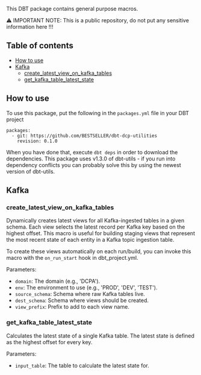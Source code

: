 This DBT package contains general purpose macros.

⚠️ IMPORTANT NOTE: This is a public repository, do not put any sensitive information here !!!

## Table of contents

* [How to use](#howto-use)
* [Kafka](#kafka)
  * [create_latest_view_on_kafka_tables](#create_latest_view_on_kafka_tables)
  * [get_kafka_table_latest_state](#get_kafka_table_latest_state)

## How to use
To use this package, put the following in the `packages.yml` file in your DBT project
```
packages:
  - git: https://github.com/BESTSELLER/dbt-dcp-utilities
    revision: 0.1.0
```
When you have done that, execute `dbt deps` in order to download the dependencies.
This package uses v1.3.0 of dbt-utils - if you run into dependency conflicts you can probably solve this by using the newest version of dbt-utils.

## Kafka

### create_latest_view_on_kafka_tables
Dynamically creates latest views for all Kafka-ingested tables in a given schema.
Each view selects the latest record per Kafka key based on the highest offset.
This macro is useful for building staging views that represent the most recent state
of each entity in a Kafka topic ingestion table.

To create these views automatically on each run/build, you can invoke this macro with
the `on_run_start` hook in dbt_project.yml.

Parameters:
  - `domain`: The domain (e.g., 'DCPA').
  - `env`: The environment to use (e.g., 'PROD', 'DEV', 'TEST').
  - `source_schema`: Schema where raw Kafka tables live.
  - `dest_schema`: Schema where views should be created.
  - `view_prefix`: Prefix to add to each view name.

###  get_kafka_table_latest_state
Calculates the latest state of a single Kafka table. The latest state is defined as
the highest offset for every key.

Parameters:
  - `input_table`: The table to calculate the latest state for.
